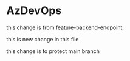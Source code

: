 # AzDevOps
this change is from feature-backend-endpoint.

this is new change in this file

this change is to protect main branch

